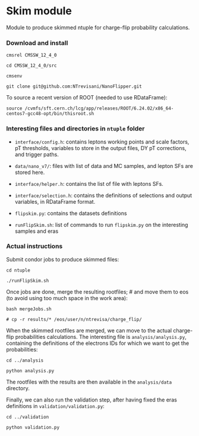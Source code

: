 # Skim module

Module to produce skimmed ntuple for charge-flip probability calculations.

### Download and install

    cmsrel CMSSW_12_4_0

    cd CMSSW_12_4_0/src

    cmsenv

    git clone git@github.com:NTrevisani/NanoFlipper.git

To source a recent version of ROOT (needed to use RDataFrame):

    source /cvmfs/sft.cern.ch/lcg/app/releases/ROOT/6.24.02/x86_64-centos7-gcc48-opt/bin/thisroot.sh

### Interesting files and directories in `ntuple` folder

- `interface/config.h`: contains leptons working points and scale factors, pT thresholds, variables to store in the output files, DY pT corrections, and trigger paths.

- `data/nano_v7/`: files with list of data and MC samples, and lepton SFs are stored here.

- `interface/helper.h`: contains the list of file with leptons SFs.

- `interface/selection.h`: contains the definitions of selections and output variables, in RDataFrame format.

- `flipskim.py`: contains the datasets definitions

- `runFlipSkim.sh`: list of commands to run `flipskim.py` on the interesting samples and eras

### Actual instructions

Submit condor jobs to produce skimmed files:

    cd ntuple

    ./runFlipSkim.sh

Once jobs are done, merge the resulting rootfiles;   # and move them to eos (to avoid using too much space in the work area):

    bash mergeJobs.sh

    # cp -r results/* /eos/user/n/ntrevisa/charge_flip/

When the skimmed rootfiles are merged, we can move to the actual charge-flip probabilities calculations. The interesting file is `analysis/analysis.py`, containing the definitions of the electrons IDs for which we want to get the probabilities:

    cd ../analysis

    python analysis.py

The rootfiles with the results are then available in the `analysis/data` directory.

Finally, we can also run the validation step, after having fixed the eras definitions in `validation/validation.py`:

    cd ../validation

    python validation.py